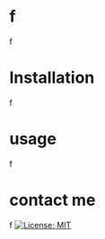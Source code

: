 # f
f
# Installation
f
# usage
f
# contact me
f
[![License: MIT](https://img.shields.io/badge/License-MIT-yellow.svg)](https://opensource.org/licenses/MIT)